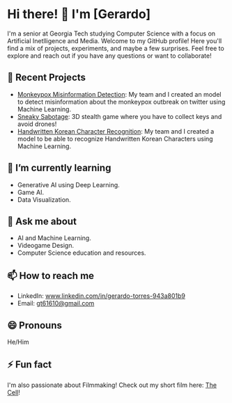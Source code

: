<!--
**gerardo712/gerardo712** is a ✨ _special_ ✨ repository because its `README.md` (this file) appears on your GitHub profile.

Here are some ideas to get you started:

- 🔭 I’m currently working on 
- 🌱 I’m currently learning ...
- 👯 I’m looking to collaborate on ...
- 🤔 I’m looking for help with ...
- 💬 Ask me about ...
- 📫 How to reach me: ...
- 😄 Pronouns: ...
- ⚡ Fun fact: ...
-->
# Hi there! 👋 I'm [Gerardo]

I'm a senior at Georgia Tech studying Computer Science with a focus on Artificial Inetlligence and Media. Welcome to my GitHub profile! Here you'll find a mix of projects, experiments, and maybe a few surprises. Feel free to explore and reach out if you have any questions or want to collaborate!

## 🔭 Recent Projects

- [Monkeypox Misinformation Detection](https://github.gatech.edu/pages/dgould9/Twitter-bot-detection/): My team and I created an model to detect misinformation about the monkeypox outbreak on twitter using Machine Learning.
- [Sneaky Sabotage](https://maxeverest.dev/drone_escape/): 3D stealth game where you have to collect keys and avoid drones!
- [Handwritten Korean Character Recognition](link): My team and I created a model to be able to recognize Handwritten Korean Characters using Machine Learning.

## 🌱 I’m currently learning

- Generative AI using Deep Learning.
- Game AI.
- Data Visualization.

## 💬 Ask me about

- AI and Machine Learning.
- Videogame Design.
- Computer Science education and resources.

## 📫 How to reach me

- LinkedIn: www.linkedin.com/in/gerardo-torres-943a801b9
- Email: gt61610@gmail.com

## 😄 Pronouns

He/Him

## ⚡ Fun fact

I'm also passionate about Filmmaking! Check out my short film here: [The Cell](https://campusmoviefest.com/movies/99082-the-cell)!
